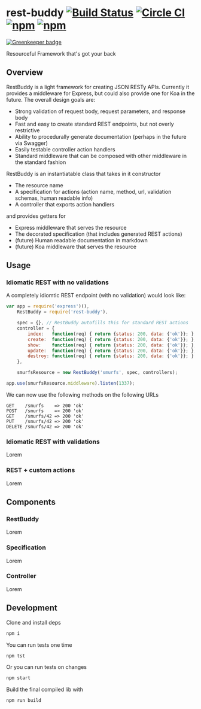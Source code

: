 # rest-buddy [![Build Status](https://travis-ci.org/home-buddy/rest-buddy.svg)](https://travis-ci.org/home-buddy/rest-buddy) [![Circle CI](https://circleci.com/gh/home-buddy/rest-buddy.svg?style=shield)](https://circleci.com/gh/home-buddy/rest-buddy) [![npm](https://img.shields.io/npm/v/rest-buddy.svg)](https://www.npmjs.com/package/rest-buddy) [![npm](https://img.shields.io/npm/l/rest-buddy.svg)](https://github.com/home-buddy/rest-buddy/blob/master/LICENSE)

[![Greenkeeper badge](https://badges.greenkeeper.io/homezen/rest-buddy.svg)](https://greenkeeper.io/)

Resourceful Framework that's got your back

## Overview

RestBuddy is a light framework for creating JSON RESTy APIs.  Currently it provides a middleware for Express, but could also provide one for Koa in the future.  The overall design goals are:

* Strong validation of request body, request parameters, and response body
* Fast and easy to create standard REST endpoints, but not overly restrictive
* Ability to procedurally generate documentation (perhaps in the future via Swagger)
* Easily testable controller action handlers
* Standard middleware that can be composed with other middleware in the standard fashion

RestBuddy is an instantiatable class that takes in it constructor

* The resource name
* A specification for actions (action name, method, url, validation schemas, human readable info)
* A controller that exports action handlers

and provides getters for

* Express middleware that serves the resource
* The decorated specification (that includes generated REST actions)
* (future) Human readable documentation in markdown
* (future) Koa middleware that serves the resource

## Usage

### Idiomatic REST with no validations

A completely idiomtic REST endpoint (with no validation) would look like:

```js
var app = require('express')(),
    RestBuddy = require('rest-buddy'),

    spec = {}, // RestBuddy autofills this for standard REST actions
    controller = {
        index:   function(req) { return {status: 200, data: {'ok'}}; },
        create:  function(req) { return {status: 200, data: {'ok'}}; },
        show:    function(req) { return {status: 200, data: {'ok'}}; },
        update:  function(req) { return {status: 200, data: {'ok'}}; },
        destroy: function(req) { return {status: 200, data: {'ok'}}; }
    },

    smurfsResource = new RestBuddy('smurfs', spec, controllers);

app.use(smurfsResource.middleware).listen(1337);
```

We can now use the following methods on the following URLs

```
GET    /smurfs    => 200 'ok'
POST   /smurfs    => 200 'ok'
GET    /smurfs/42 => 200 'ok'
PUT    /smurfs/42 => 200 'ok'
DELETE /smurfs/42 => 200 'ok'
```

### Idiomatic REST with validations

Lorem

### REST + custom actions

Lorem

## Components

### RestBuddy

Lorem

### Specification

Lorem

### Controller

Lorem

## Development

Clone and install deps

```bash
npm i  
```

You can run tests one time

```bash
npm tst
```

Or you can run tests on changes

```bash
npm start
```

Build the final compiled lib with

```bash
npm run build
```
